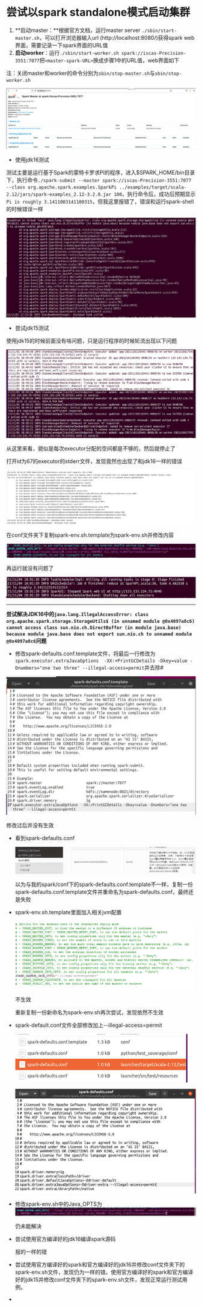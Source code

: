 # 尝试以spark standalone模式启动集群

1. **启动master：**根据官方文档，运行master server `./sbin/start-master.sh`，可以打开浏览器输入url (http://localhost:8080/)获得spark web界面，需要记录一下spark界面的URL值
2. **启动worker**：运行`./sbin/start-worker.sh spark://iscas-Precision-3551:7077`把`<master-spark-URL>`换成步骤1中的URL值，web界面如下

注：关闭master和worker的命令分别为`sbin/stop-master.sh`与`sbin/stop-worker.sh`

![image-20211101174630634](https://raw.githubusercontent.com/liang636600/cloudImg/master/images/image-20211101174630634.png)

- 使用jdk16测试

​        测试主要是运行基于Spark的蒙特卡罗求PI的程序，进入$SPARK_HOME/bin目录下，执行命令`./spark-submit --master spark://iscas-Precision-3551:7077 --class org.apache.spark.examples.SparkPi ../examples/target/scala-2.12/jars/spark-examples_2.12-3.2.0.jar 100`，执行命令后，成功后预期显示`Pi is roughly 3.1411003141100315`，但我这里报错了，错误和运行spark-shell的时候错误一样

![image-20211101175249353](https://raw.githubusercontent.com/liang636600/cloudImg/master/images/image-20211101175249353.png)

- 尝试jdk15测试

​       使用jdk15的时候前面没有啥问题，只是运行程序的时候轮流出现以下问题

![image-20211101185134621](https://raw.githubusercontent.com/liang636600/cloudImg/master/images/image-20211101185134621.png)

从这里来看，貌似是每次executor分配的空间都是不够的，然后就停止了

打开id为67的executor的stderr文件，发现竟然也出现了和jdk16一样的错误

![image-20211101185741767](https://raw.githubusercontent.com/liang636600/cloudImg/master/images/image-20211101185741767.png)

在conf文件夹下复制spark-env.sh.template为spark-env.sh并修改内容

![image-20211104181141382](https://raw.githubusercontent.com/liang636600/cloudImg/master/images/image-20211104181141382.png)

再运行就没有问题了

![image-20211104181238800](https://raw.githubusercontent.com/liang636600/cloudImg/master/images/image-20211104181238800.png)

---

**尝试解决JDK16中的`java.lang.IllegalAccessError: class org.apache.spark.storage.StorageUtils$ (in unnamed module @0x4097a8c6) cannot access class sun.nio.ch.DirectBuffer (in module java.base) because module java.base does not export sun.nio.ch to unnamed module @0x4097a8c6`问题**

* 修改spark-defaults.conf.template文件，将最后一行修改为`spark.executor.extraJavaOptions  -XX:+PrintGCDetails -Dkey=value -Dnumbers="one two three" --illegal-access=permit`并去除#

![image-20211101193153970](https://raw.githubusercontent.com/liang636600/cloudImg/master/images/image-20211101193153970.png)

修改过后并没有生效

* 看到spark-defaults.conf

  ![image-20211104110551741](https://raw.githubusercontent.com/liang636600/cloudImg/master/images/image-20211104110551741.png)

  以为与我的spark/conf下的spark-defaults.conf.template不一样，复制一份spark-defaults.conf.template文件并重命名为spark-defaults.conf，最终还是失败


* spark-env.sh.template里面加入相关jvm配置

  ![image-20211104124818702](https://raw.githubusercontent.com/liang636600/cloudImg/master/images/image-20211104124818702.png)

  不生效

  重新复制一份新命名为spark-env.sh再次尝试，发现依然不生效

* spark-default.conf文件全部修改加上--illegal-access=permit

  ![image-20211104101509729](https://raw.githubusercontent.com/liang636600/cloudImg/master/images/image-20211104101509729.png)

  ![image-20211104101428437](https://raw.githubusercontent.com/liang636600/cloudImg/master/images/image-20211104101428437.png)

* 修改spark-env.sh中的Java_OPTS为![image-20211104173136989](https://raw.githubusercontent.com/liang636600/cloudImg/master/images/image-20211104173136989.png)

  仍未能解决

* 尝试使用官方编译好的jdk16编译spark源码

  报的一样的错

* 尝试使用官方编译好的spark和官方编译好的jdk16并修改conf文件夹下的spark-env.sh文件，发现仍为一样的错。使用官方编译好的spark和官方编译好的jdk15并修改conf文件夹下的spark-env.sh文件，发现正常运行测试用例。

* 